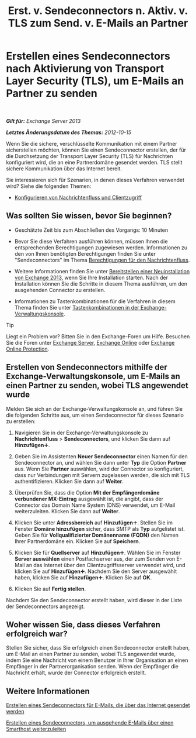 ﻿---
title: 'Erst. v. Sendeconnectors n. Aktiv. v. TLS zum Send. v. E-Mails an Partner'
TOCTitle: Erstellen eines Sendeconnectors nach Aktivierung von Transport Layer Security (TLS), um E-Mails an Partner zu senden
ms:assetid: ff2abefc-dd3e-4431-b947-df942fbf82d9
ms:mtpsurl: https://technet.microsoft.com/de-de/library/JJ657514(v=EXCHG.150)
ms:contentKeyID: 50477154
ms.date: 04/24/2018
mtps_version: v=EXCHG.150
ms.translationtype: HT
---

# Erstellen eines Sendeconnectors nach Aktivierung von Transport Layer Security (TLS), um E-Mails an Partner zu senden

 

_**Gilt für:** Exchange Server 2013_

_**Letztes Änderungsdatum des Themas:** 2012-10-15_

Wenn Sie die sichere, verschlüsselte Kommunikation mit einem Partner sicherstellen möchten, können Sie einen Sendeconnector erstellen, der für die Durchsetzung der Transport Layer Security (TLS) für Nachrichten konfiguriert wird, die an eine Partnerdomäne gesendet werden. TLS stellt sichere Kommunikation über das Internet bereit.

Sie interessieren sich für Szenarien, in denen dieses Verfahren verwendet wird? Siehe die folgenden Themen:

  - [Konfigurieren von Nachrichtenfluss und Clientzugriff](configure-mail-flow-and-client-access-exchange-2013-help.md)

## Was sollten Sie wissen, bevor Sie beginnen?

  - Geschätzte Zeit bis zum Abschließen des Vorgangs: 10 Minuten

  - Bevor Sie diese Verfahren ausführen können, müssen Ihnen die entsprechenden Berechtigungen zugewiesen werden. Informationen zu den von Ihnen benötigten Berechtigungen finden Sie unter "Sendeconnectors" im Thema [Berechtigungen für den Nachrichtenfluss](mail-flow-permissions-exchange-2013-help.md).

  - Weitere Informationen finden Sie unter [Bereitstellen einer Neuinstallation von Exchange 2013](deploy-a-new-installation-of-exchange-2013-exchange-2013-help.md), wenn Sie Ihre Installation starten. Nach der Installation können Sie die Schritte in diesem Thema ausführen, um den ausgehenden Connector zu erstellen.

  - Informationen zu Tastenkombinationen für die Verfahren in diesem Thema finden Sie unter [Tastenkombinationen in der Exchange-Verwaltungskonsole](keyboard-shortcuts-in-the-exchange-admin-center-exchange-online-protection-help.md).


> [!TIP]
> Liegt ein Problem vor? Bitten Sie in den Exchange-Foren um Hilfe. Besuchen Sie die Foren unter <A href="https://go.microsoft.com/fwlink/p/?linkid=60612">Exchange Server</A>, <A href="https://go.microsoft.com/fwlink/p/?linkid=267542">Exchange Online</A> oder <A href="https://go.microsoft.com/fwlink/p/?linkid=285351">Exchange Online Protection</A>.



## Erstellen von Sendeconnectors mithilfe der Exchange-Verwaltungskonsole, um E-Mails an einen Partner zu senden, wobei TLS angewendet wurde

Melden Sie sich an der Exchange-Verwaltungskonsole an, und führen Sie die folgenden Schritte aus, um einen Sendeconnector für dieses Szenario zu erstellen:

1.  Navigieren Sie in der Exchange-Verwaltungskonsole zu **Nachrichtenfluss** \> **Sendeconnectors**, und klicken Sie dann auf **Hinzufügen**![Hinzufügen (Symbol)](images/JJ218640.c1e75329-d6d7-4073-a27d-498590bbb558(EXCHG.150).gif "Hinzufügen (Symbol)").

2.  Geben Sie im Assistenten **Neuer Sendeconnector** einen Namen für den Sendeconnector an, und wählen Sie dann unter **Typ** die Option **Partner** aus. Wenn Sie **Partner** auswählen, wird der Connector so konfiguriert, dass nur Verbindungen mit Servern zugelassen werden, die sich mit TLS authentifizieren. Klicken Sie dann auf **Weiter**.

3.  Überprüfen Sie, dass die Option **Mit der Empfängerdomäne verbundener MX-Eintrag** ausgewählt ist, die angibt, dass der Connector das Domain Name System (DNS) verwendet, um E-Mail weiterzuleiten. Klicken Sie dann auf **Weiter**.

4.  Klicken Sie unter **Adressbereich** auf **Hinzufügen**![Hinzufügen (Symbol)](images/JJ218640.c1e75329-d6d7-4073-a27d-498590bbb558(EXCHG.150).gif "Hinzufügen (Symbol)"). Stellen Sie im Fenster **Domäne hinzufügen** sicher, dass SMTP als **Typ** aufgelistet ist. Geben Sie für **Vollqualifizierter Domänenname (FQDN)** den Namen Ihrer Partnerdomäne ein. Klicken Sie auf **Speichern**.

5.  Klicken Sie für **Quellserver** auf **Hinzufügen**![Hinzufügen (Symbol)](images/JJ218640.c1e75329-d6d7-4073-a27d-498590bbb558(EXCHG.150).gif "Hinzufügen (Symbol)"). Wählen Sie im Fenster **Server auswählen** einen Postfachserver aus, der zum Senden von E-Mail an das Internet über den Clientzugriffsserver verwendet wird, und klicken Sie auf **Hinzufügen**![Hinzufügen (Symbol)](images/JJ218640.c1e75329-d6d7-4073-a27d-498590bbb558(EXCHG.150).gif "Hinzufügen (Symbol)"). Nachdem Sie den Server ausgewählt haben, klicken Sie auf **Hinzufügen**![Hinzufügen (Symbol)](images/JJ218640.c1e75329-d6d7-4073-a27d-498590bbb558(EXCHG.150).gif "Hinzufügen (Symbol)"). Klicken Sie auf **OK**.

6.  Klicken Sie auf **Fertig stellen**.

Nachdem Sie den Sendeconnector erstellt haben, wird dieser in der Liste der Sendeconnectors angezeigt.

## Woher wissen Sie, dass dieses Verfahren erfolgreich war?

Stellen Sie sicher, dass Sie erfolgreich einen Sendeconnector erstellt haben, um E-Mail an einen Partner zu senden, wobei TLS angewendet wurde, indem Sie eine Nachricht von einem Benutzer in Ihrer Organisation an einen Empfänger in der Partnerorganisation senden. Wenn der Empfänger die Nachricht erhält, wurde der Connector erfolgreich erstellt.

## Weitere Informationen

[Erstellen eines Sendeconnectors für E-Mails, die über das Internet gesendet werden](create-a-send-connector-for-email-sent-to-the-internet-exchange-2013-help.md)

[Erstellen eines Sendeconnectors, um ausgehende E-Mails über einen Smarthost weiterzuleiten](create-a-send-connector-to-route-outbound-email-through-a-smart-host-exchange-2013-help.md)

